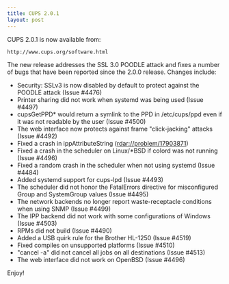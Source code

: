 ```yaml
---
title: CUPS 2.0.1
layout: post
---
```


CUPS 2.0.1 is now available from:

    http://www.cups.org/software.html

The new release addresses the SSL 3.0 POODLE attack and fixes a number of bugs that have been reported since the 2.0.0 release. Changes include:

- Security: SSLv3 is now disabled by default to protect against the POODLE attack (Issue #4476)
- Printer sharing did not work when systemd was being used (Issue #4497)
- cupsGetPPD* would return a symlink to the PPD in /etc/cups/ppd even if it was not readable by the user (Issue #4500)
- The web interface now protects against frame "click-jacking" attacks (Issue #4492)
- Fixed a crash in ippAttributeString (<rdar://problem/17903871>)
- Fixed a crash in the scheduler on Linux/*BSD if colord was not running (Issue #4496)
- Fixed a random crash in the scheduler when not using systemd (Issue #4484)
- Added systemd support for cups-lpd (Issue #4493)
- The scheduler did not honor the FatalErrors directive for misconfigured Group and SystemGroup values (Issue #4495)
- The network backends no longer report waste-receptacle conditions when using SNMP (Issue #4499)
- The IPP backend did not work with some configurations of Windows (Issue #4503)
- RPMs did not build (Issue #4490)
- Added a USB quirk rule for the Brother HL-1250 (Issue #4519)
- Fixed compiles on unsupported platforms (Issue #4510)
- "cancel -a" did not cancel all jobs on all destinations (Issue #4513)
- The web interface did not work on OpenBSD (Issue #4496)

Enjoy!
